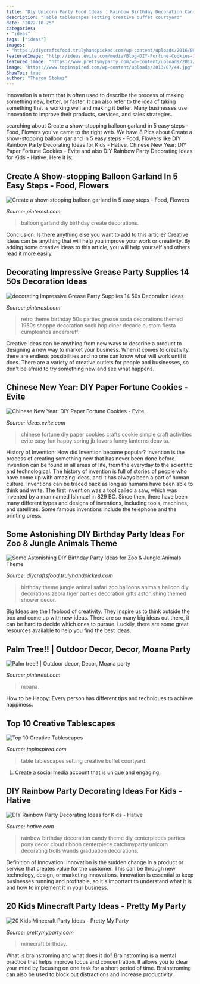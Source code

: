 ```yaml
---
title: "Diy Unicorn Party Food Ideas : Rainbow Birthday Decoration Candy Theme Diy Centerpieces Parties Pony Decor Cloud Ribbon Centerpiece Catchmyparty Unicorn Decorating Trolls Wands Graduation Decorations"
description: "Table tablescapes setting creative buffet courtyard"
date: "2022-10-25"
categories:
- "ideas"
tags: ["ideas"]
images:
- "https://diycraftsfood.trulyhandpicked.com/wp-content/uploads/2016/06/Animal-birthday-party_as.jpg"
featuredImage: "http://ideas.evite.com/media/Blog-DIY-Fortune-Cookies-JB-1200.jpg"
featured_image: "https://www.prettymyparty.com/wp-content/uploads/2017/06/minecraft-tnt-birthday-cake.jpg"
image: "https://www.topinspired.com/wp-content/uploads/2013/07/44.jpg"
ShowToc: true
author: "Theron Stokes"
---
```



Innovation is a term that is often used to describe the process of making something new, better, or faster. It can also refer to the idea of taking something that is working well and making it better. Many businesses use innovation to improve their products, services, and sales strategies.

	

		
searching about Create a show-stopping balloon garland in 5 easy steps - Food, Flowers you've came to the right web. We have 8 Pics about Create a show-stopping balloon garland in 5 easy steps - Food, Flowers like DIY Rainbow Party Decorating Ideas for Kids - Hative, Chinese New Year: DIY Paper Fortune Cookies - Evite and also DIY Rainbow Party Decorating Ideas for Kids - Hative. Here it is:
		
    
## Create A Show-stopping Balloon Garland In 5 Easy Steps - Food, Flowers

<img loading=lazy src="https://i.pinimg.com/736x/9c/ca/ba/9ccabaac9f740c354e9e0157df2c9e55.jpg" onerror="this.onerror=null;this.src='https://tse4.mm.bing.net/th?id=OIP.MykLpXiGdjYERvzoqzDpfQHaMW&amp;pid=15.1';" alt="Create a show-stopping balloon garland in 5 easy steps - Food, Flowers">

_Source: pinterest.com_

>balloon garland diy birthday create decorations. 

	

Conclusion: Is there anything else you want to add to this article?
Creative Ideas can be anything that will help you improve your work or creativity. By adding some creative ideas to this article, you will help yourself and others read it more easily.

    
## Decorating Impressive Grease Party Supplies 14 50s Decoration Ideas

<img loading=lazy src="https://i.pinimg.com/736x/9f/a7/e9/9fa7e963bd6876ddcdb8e12e662225b2.jpg" onerror="this.onerror=null;this.src='https://tse2.mm.bing.net/th?id=OIP.2EphkcEodIbNCCSUFW9XzwHaLH&amp;pid=15.1';" alt="decorating Impressive Grease Party Supplies 14 50s Decoration Ideas">

_Source: pinterest.com_

>retro theme birthday 50s parties grease soda decorations themed 1950s shoppe decoration sock hop diner decade custom fiesta cumpleaños andersruff. 

	

Creative ideas can be anything from new ways to describe a product to designing a new way to market your business. When it comes to creativity, there are endless possibilities and no one can know what will work until it does. There are a variety of creative outlets for people and businesses, so don't be afraid to try something new and see what happens.

    
## Chinese New Year: DIY Paper Fortune Cookies - Evite

<img loading=lazy src="http://ideas.evite.com/media/Blog-DIY-Fortune-Cookies-JB-1200.jpg" onerror="this.onerror=null;this.src='https://tse2.mm.bing.net/th?id=OIP.zVqJt1j8bOXhxEEWV7CB1AHaKF&amp;pid=15.1';" alt="Chinese New Year: DIY Paper Fortune Cookies - Evite">

_Source: ideas.evite.com_

>chinese fortune diy paper cookies crafts cookie simple craft activities evite easy fun happy spring jb favors funny lanterns deavita. 

	

History of Invention: How did Invention become popular?
Invention is the process of creating something new that has never been done before. Invention can be found in all areas of life, from the everyday to the scientific and technological. The history of invention is full of stories of people who have come up with amazing ideas, and it has always been a part of human culture. Inventions can be traced back as long as humans have been able to think and write. The first invention was a tool called a saw, which was invented by a man named Ishmael in 829 BC. Since then, there have been many different types and designs of inventions, including tools, machines, and satellites. Some famous inventions include the telephone and the printing press.

    
## Some Astonishing DIY Birthday Party Ideas For Zoo &amp; Jungle Animals Theme

<img loading=lazy src="https://diycraftsfood.trulyhandpicked.com/wp-content/uploads/2016/06/Animal-birthday-party_as.jpg" onerror="this.onerror=null;this.src='https://tse2.mm.bing.net/th?id=OIP.83o7nacrJk7rH5246fQUTgHaJ3&amp;pid=15.1';" alt="Some Astonishing DIY Birthday Party Ideas for Zoo &amp; Jungle Animals Theme">

_Source: diycraftsfood.trulyhandpicked.com_

>birthday theme jungle animal safari zoo balloons animals balloon diy decorations zebra tiger parties decoration gifts astonishing themed shower decor. 

	

Big Ideas are the lifeblood of creativity. They inspire us to think outside the box and come up with new ideas. There are so many big ideas out there, it can be hard to decide which ones to pursue. Luckily, there are some great resources available to help you find the best ideas.

    
## Palm Tree!! | Outdoor Decor, Decor, Moana Party

<img loading=lazy src="https://i.pinimg.com/736x/0e/ed/56/0eed5648e3a19208c2922140408ae79d.jpg" onerror="this.onerror=null;this.src='https://tse4.mm.bing.net/th?id=OIP.V0LSKIAhbf-DBEJDypY7oQHaJ3&amp;pid=15.1';" alt="Palm tree!! | Outdoor decor, Decor, Moana party">

_Source: pinterest.com_

>moana. 

	

How to be Happy: Every person has different tips and techniques to achieve happiness.
 

    
## Top 10 Creative Tablescapes

<img loading=lazy src="https://www.topinspired.com/wp-content/uploads/2013/07/44.jpg" onerror="this.onerror=null;this.src='https://tse3.mm.bing.net/th?id=OIP.6cfqA5RSVJKdAX5CLzmjAgHaLH&amp;pid=15.1';" alt="Top 10 Creative Tablescapes">

_Source: topinspired.com_

>table tablescapes setting creative buffet courtyard. 

	

1. Create a social media account that is unique and engaging.

    
## DIY Rainbow Party Decorating Ideas For Kids - Hative

<img loading=lazy src="http://hative.com/wp-content/uploads/2014/11/diy-rainbow-party-decorating-ideas/4-candy-decoration.jpg" onerror="this.onerror=null;this.src='https://tse4.mm.bing.net/th?id=OIP.GfTxgQhCKywEmuWykiSTCAHaLG&amp;pid=15.1';" alt="DIY Rainbow Party Decorating Ideas for Kids - Hative">

_Source: hative.com_

>rainbow birthday decoration candy theme diy centerpieces parties pony decor cloud ribbon centerpiece catchmyparty unicorn decorating trolls wands graduation decorations. 

	

Definition of Innovation:
Innovation is the sudden change in a product or service that creates value for the customer. This can be through new technology, design, or marketing innovations. Innovation is essential to keep businesses running and profitable, so it's important to understand what it is and how to implement it in your business.

    
## 20 Kids Minecraft Party Ideas - Pretty My Party

<img loading=lazy src="https://www.prettymyparty.com/wp-content/uploads/2017/06/minecraft-tnt-birthday-cake.jpg" onerror="this.onerror=null;this.src='https://tse1.mm.bing.net/th?id=OIP.Nf86K4GDwO6erSl9Yl5JygHaJ3&amp;pid=15.1';" alt="20 Kids Minecraft Party Ideas - Pretty My Party">

_Source: prettymyparty.com_

>minecraft birthday. 

	

What is brainstroming and what does it do?
Brainstroming is a mental practice that helps improve focus and concentration. It allows you to clear your mind by focusing on one task for a short period of time. Brainstroming can also be used to block out distractions and increase productivity.

